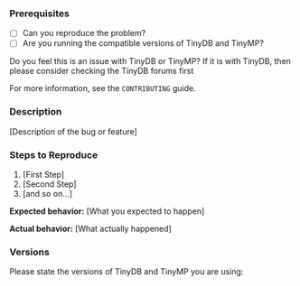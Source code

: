 ### Prerequisites

* [ ] Can you reproduce the problem?
* [ ] Are you running the compatible versions of TinyDB and TinyMP?

Do you feel this is an issue with TinyDB or TinyMP?
If it is with TinyDB, then please consider checking the TinyDB forums first

For more information, see the `CONTRIBUTING` guide.

### Description

[Description of the bug or feature]

### Steps to Reproduce

1. [First Step]
2. [Second Step]
3. [and so on...]

**Expected behavior:** [What you expected to happen]

**Actual behavior:** [What actually happened]

### Versions

Please state the versions of TinyDB and TinyMP you are using:
